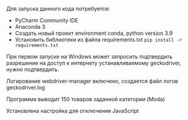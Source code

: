 Для запуска данного кода потребуется:

* PyCharm Community IDE
* Anaconda 3
* Создать новый проект environment conda, python version 3.9
* Установить библиотеки из файла requirements.txt
`pip install -r requirements.txt`

При первом запуске на Windows может запросить подтвердить разрешение на доступ к интернету
устанавливаемому geckodriver, нужно подтвердить.

Логирование webdriver-manager включено, создается файл логов
geckodriver.log

Программа выводит 150 товаров заданной категории (Moda)

Установлена настройка для отключения JavaScript

